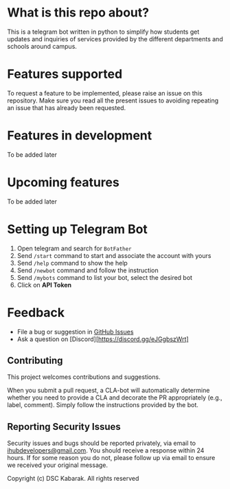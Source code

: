 # What is this repo about?
This is a telegram bot written in python to simplify how students get updates and inquiries of services provided by the different departments and schools around campus.

# Features supported
To request a feature to be implemented, please raise an issue on this repository. Make sure you read all the present issues to avoiding repeating an issue that has already been requested.

# Features in development
To be added later
# Upcoming features
To be added later

# Setting up Telegram Bot

1. Open telegram and search for `BotFather`
2. Send `/start` command to start and associate the account with yours
3. Send `/help` command to show the help
4. Send `/newbot` command and follow the instruction
5. Send `/mybots` command to list your bot, select the desired bot
6. Click on **API Token**

# Feedback
* File a bug or suggestion in [GitHub Issues](https://github.com/DSCKabarak/Kabarak-university-bot/issues)
* Ask a question on [Discord][https://discord.gg/eJGgbszWrt]
## Contributing

This project welcomes contributions and suggestions.

When you submit a pull request, a CLA-bot will automatically determine whether you need to provide
a CLA and decorate the PR appropriately (e.g., label, comment). Simply follow the instructions
provided by the bot.

## Reporting Security Issues

Security issues and bugs should be reported privately, via email to ihubdevelopers@gmail.com. You should receive a response within 24 hours. If for some reason you do not, please follow up via email to ensure we received your original message.

Copyright (c) DSC Kabarak. All rights reserved
 
